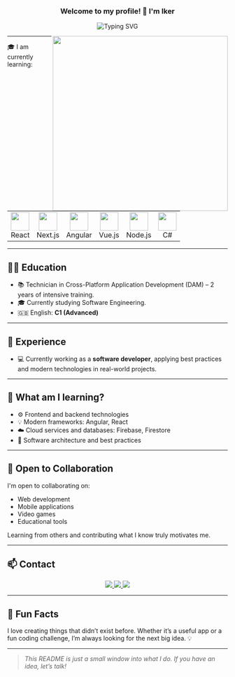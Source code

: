 <h3 align="center">
  Welcome to my profile! 👋 I'm Iker
</h3>

<p align="center">
<img src="https://readme-typing-svg.demolab.com?font=Fira+Code&duration=3000&pause=300&color=00D13B&center=true&vCenter=true&width=750&height=80&lines=Software+Developer+in+constant+learning;Passionate+about+technology+and+innovation;Always+looking+for+the+next+challenge+%F0%9F%92%BB" alt="Typing SVG" />
</p>

<img align="right" src="https://github-readme-stats.vercel.app/api?username=Iker02&show_icons=true&title_color=ffffff&icon_color=00d13b&text_color=9f9f9f&bg_color=000000&border_color=00d13b&include_all_commits=true" width="400"/>

---

<div>
  <p>🎓 I am currently learning:</p>

  <table>
    <tr>
      <td align="center">
        <img src="https://cdn.jsdelivr.net/gh/devicons/devicon/icons/react/react-original.svg" height="42px" />
        <br />React
      </td>
      <td align="center">
        <img src="https://cdn.jsdelivr.net/gh/devicons/devicon/icons/nextjs/nextjs-original.svg" height="42px" />
        <br />Next.js
      </td>
      <td align="center">
        <img src="https://cdn.jsdelivr.net/gh/devicons/devicon/icons/angularjs/angularjs-original.svg" height="42px" />
        <br />Angular
      </td>
      <td align="center">
        <img src="https://cdn.jsdelivr.net/gh/devicons/devicon/icons/vuejs/vuejs-original.svg" height="42px" />
        <br />Vue.js
      </td>
      <td align="center">
        <img src="https://cdn.jsdelivr.net/gh/devicons/devicon/icons/nodejs/nodejs-original.svg" height="42px" />
        <br />Node.js
      </td>
      <td align="center">
        <img src="https://cdn.jsdelivr.net/gh/devicons/devicon/icons/csharp/csharp-original.svg" height="42px" />
        <br />C#
      </td>
    </tr>
  </table>
</div>


---

## 👨‍🎓 Education

- 📚 Technician in Cross-Platform Application Development (DAM) – 2 years of intensive training.
- 🎓 Currently studying Software Engineering.
- 🇬🇧 English: **C1 (Advanced)**

---

## 💼 Experience

- 💻 Currently working as a **software developer**, applying best practices and modern technologies in real-world projects.

---

## 🚀 What am I learning?

- ⚙️ Frontend and backend technologies  
- 💡 Modern frameworks: Angular, React  
- ☁️ Cloud services and databases: Firebase, Firestore  
- 🧠 Software architecture and best practices

---

## 🤝 Open to Collaboration

I'm open to collaborating on:

- Web development  
- Mobile applications  
- Video games  
- Educational tools

Learning from others and contributing what I know truly motivates me.

--- 

## 📫 Contact

<p align="center">
  <a href="mailto:iker.moreno002@gmail.com">
    <img src="https://img.shields.io/badge/email-D14836?style=for-the-badge&logo=gmail&logoColor=white" />
  </a>
  <a href="https://github.com/Iker02" target="_blank">
    <img src="https://img.shields.io/badge/GitHub-100000?style=for-the-badge&logo=github&logoColor=white" />
  </a>
  <a href="https://www.linkedin.com/in/iker-madariaga-moreno-4b2428346/" target="_blank">
    <img src="https://img.shields.io/badge/LinkedIn-0077B5?style=for-the-badge&logo=linkedin&logoColor=white" />
  </a>
</p>

---

## 🧠 Fun Facts

I love creating things that didn’t exist before. Whether it’s a useful app or a fun coding challenge, I’m always looking for the next big idea. 💡

---

> *This README is just a small window into what I do. If you have an idea, let’s talk!*
